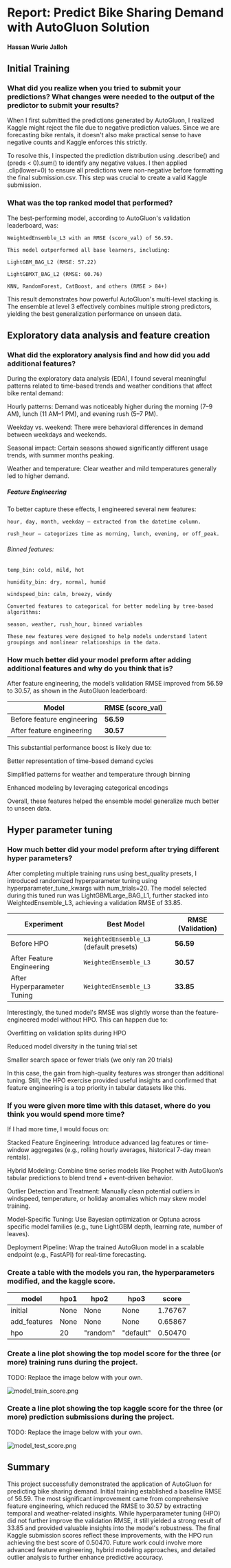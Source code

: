 # Report: Predict Bike Sharing Demand with AutoGluon Solution

#### Hassan Wurie Jalloh

## Initial Training
### What did you realize when you tried to submit your predictions? What changes were needed to the output of the predictor to submit your results?

When I first submitted the predictions generated by AutoGluon, I realized Kaggle might reject the file due to negative prediction values. Since we are forecasting bike rentals, it doesn't also make practical sense to have negative counts and Kaggle enforces this strictly.

To resolve this, I inspected the prediction distribution using .describe() and (preds < 0).sum() to identify any negative values. I then applied .clip(lower=0) to ensure all predictions were non-negative before formatting the final submission.csv. This step was crucial to create a valid Kaggle submission.

### What was the top ranked model that performed?

The best-performing model, according to AutoGluon's validation leaderboard, was:

    WeightedEnsemble_L3 with an RMSE (score_val) of 56.59.

    This model outperformed all base learners, including:

    LightGBM_BAG_L2 (RMSE: 57.22)

    LightGBMXT_BAG_L2 (RMSE: 60.76)

    KNN, RandomForest, CatBoost, and others (RMSE > 84+)

This result demonstrates how powerful AutoGluon's multi-level stacking is. The ensemble at level 3 effectively combines multiple strong predictors, yielding the best generalization performance on unseen data.

## Exploratory data analysis and feature creation
### What did the exploratory analysis find and how did you add additional features?

During the exploratory data analysis (EDA), I found several meaningful patterns related to time-based trends and weather conditions that affect bike rental demand:

Hourly patterns: Demand was noticeably higher during the morning (7–9 AM), lunch (11 AM–1 PM), and evening rush (5–7 PM).

Weekday vs. weekend: There were behavioral differences in demand between weekdays and weekends.

Seasonal impact: Certain seasons showed significantly different usage trends, with summer months peaking.

Weather and temperature: Clear weather and mild temperatures generally led to higher demand.
##### Feature Engineering
To better capture these effects, I engineered several new features:

    hour, day, month, weekday – extracted from the datetime column.

    rush_hour – categorizes time as morning, lunch, evening, or off_peak.

###### Binned features:

    temp_bin: cold, mild, hot

    humidity_bin: dry, normal, humid

    windspeed_bin: calm, breezy, windy

    Converted features to categorical for better modeling by tree-based algorithms:

    season, weather, rush_hour, binned variables

    These new features were designed to help models understand latent groupings and nonlinear relationships in the data.



### How much better did your model preform after adding additional features and why do you think that is?

After feature engineering, the model’s validation RMSE improved from 56.59 to 30.57, as shown in the AutoGluon leaderboard:

| Model                      | RMSE (score\_val) |
| -------------------------- | ----------------- |
| Before feature engineering | **56.59**         |
| After feature engineering  | **30.57**         |

This substantial performance boost is likely due to:

Better representation of time-based demand cycles

Simplified patterns for weather and temperature through binning

Enhanced modeling by leveraging categorical encodings

Overall, these features helped the ensemble model generalize much better to unseen data.


## Hyper parameter tuning
### How much better did your model preform after trying different hyper parameters?

After completing multiple training runs using best_quality presets, I introduced randomized hyperparameter tuning using hyperparameter_tune_kwargs with num_trials=20. The model selected during this tuned run was LightGBMLarge_BAG_L1, further stacked into WeightedEnsemble_L3, achieving a validation RMSE of 33.85.

| Experiment                  | Best Model                              | RMSE (Validation) |
| --------------------------- | --------------------------------------- | ----------------- |
| Before HPO                  | `WeightedEnsemble_L3` (default presets) | **56.59**         |
| After Feature Engineering   | `WeightedEnsemble_L3`                   | **30.57**         |
| After Hyperparameter Tuning | `WeightedEnsemble_L3`                   | **33.85**         |

Interestingly, the tuned model's RMSE was slightly worse than the feature-engineered model without HPO. This can happen due to:

Overfitting on validation splits during HPO

Reduced model diversity in the tuning trial set

Smaller search space or fewer trials (we only ran 20 trials)

In this case, the gain from high-quality features was stronger than additional tuning. Still, the HPO exercise provided useful insights and confirmed that feature engineering is a top priority in tabular datasets like this.

### If you were given more time with this dataset, where do you think you would spend more time?

If I had more time, I would focus on:

Stacked Feature Engineering: Introduce advanced lag features or time-window aggregates (e.g., rolling hourly averages, historical 7-day mean rentals).

Hybrid Modeling: Combine time series models like Prophet with AutoGluon’s tabular predictions to blend trend + event-driven behavior.

Outlier Detection and Treatment: Manually clean potential outliers in windspeed, temperature, or holiday anomalies which may skew model training.

Model-Specific Tuning: Use Bayesian optimization or Optuna across specific model families (e.g., tune LightGBM depth, learning rate, number of leaves).

Deployment Pipeline: Wrap the trained AutoGluon model in a scalable endpoint (e.g., FastAPI) for real-time forecasting.


### Create a table with the models you ran, the hyperparameters modified, and the kaggle score.
|model|hpo1|hpo2|hpo3|score|
|--|--|--|--|--|
|initial|None|None|None|1.76767|
|add_features|None|None|None|0.65867|
|hpo|20|"random"|"default"|0.50470|



### Create a line plot showing the top model score for the three (or more) training runs during the project.

TODO: Replace the image below with your own.

![model_train_score.png](img/model_train_score.png)

### Create a line plot showing the top kaggle score for the three (or more) prediction submissions during the project.

TODO: Replace the image below with your own.

![model_test_score.png](img/model_test_score.png)

## Summary

This project successfully demonstrated the application of AutoGluon for predicting bike sharing demand. Initial training established a baseline RMSE of 56.59. The most significant improvement came from comprehensive feature engineering, which reduced the RMSE to 30.57 by extracting temporal and weather-related insights. While hyperparameter tuning (HPO) did not further improve the validation RMSE, it still yielded a strong result of 33.85 and provided valuable insights into the model's robustness. The final Kaggle submission scores reflect these improvements, with the HPO run achieving the best score of 0.50470. Future work could involve more advanced feature engineering, hybrid modeling approaches, and detailed outlier analysis to further enhance predictive accuracy.
